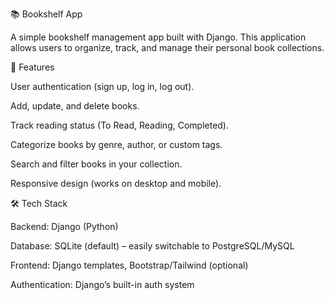 📚 Bookshelf App

A simple bookshelf management app built with Django.
This application allows users to organize, track, and manage their personal book collections.

🚀 Features

User authentication (sign up, log in, log out).

Add, update, and delete books.

Track reading status (To Read, Reading, Completed).

Categorize books by genre, author, or custom tags.

Search and filter books in your collection.

Responsive design (works on desktop and mobile).

🛠️ Tech Stack

Backend: Django (Python)

Database: SQLite (default) – easily switchable to PostgreSQL/MySQL

Frontend: Django templates, Bootstrap/Tailwind (optional)

Authentication: Django’s built-in auth system